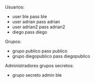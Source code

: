 Usuarios:

- user ble pass ble
- user adrian pass adrian
- user adrian2 pass adrian2
- diego pass diego

Grupos:

- grupo publico pass publico
- grupo diegopublico pass diegopublico

Administradores grupos secretos:

- grupo secreto admin ble


